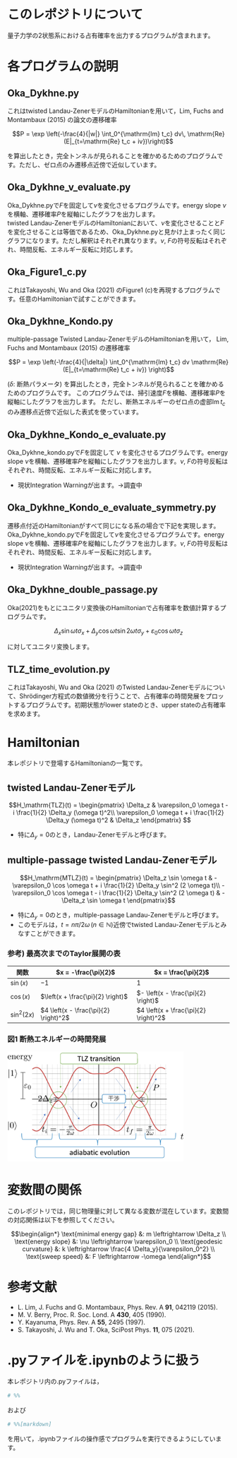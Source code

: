 # このレポジトリについて
量子力学の2状態系における占有確率を出力するプログラムが含まれます。

# 各プログラムの説明
## Oka_Dykhne.py
これはtwisted Landau-ZenerモデルのHamiltonianを用いて，Lim, Fuchs and Montambaux (2015) の論文の遷移確率
```math
P = \exp \left(-\frac{4}{|w|} \int_0^{\mathrm{Im} t_c} dv\, \mathrm{Re} (E|_{t=\mathrm{Re} t_c + iv})\right)
```
を算出したとき，完全トンネルが見られることを確かめるためのプログラムです。ただし、ゼロ点のみ遷移点近傍で近似しています。

## Oka_Dykhne_v_evaluate.py
Oka_Dykhne.pyで$`F`$を固定して$`\nu`$を変化させるプログラムです。energy slope $`\nu`$を横軸、遷移確率$`P`$を縦軸にしたグラフを出力します。<br>
twisted Landau-ZenerモデルのHamiltonianにおいて、$`\nu`$を変化させることと$`F`$を変化させることは等価であるため、Oka_Dykhne.pyと見かけ上まったく同じグラフになります。ただし解釈はそれぞれ異なります。$`\nu`$, $`F`$の符号反転はそれぞれ、時間反転、エネルギー反転に対応します。

## Oka_Figure1_c.py
これはTakayoshi, Wu and Oka (2021) のFigure1 (c)を再現するプログラムです。任意のHamiltonianで試すことができます。

## Oka_Dykhne_Kondo.py
multiple-passage Twisted Landau-ZenerモデルのHamiltonianを用いて，
Lim, Fuchs and Montambaux (2015) の遷移確率
```math
P = \exp \left(-\frac{4}{|\delta|} \int_0^{\mathrm{Im} t_c} dv
     \mathrm{Re} (E|_{t=\mathrm{Re} t_c + iv}) \right)
```
($`\delta:`$ 断熱パラメータ) を算出したとき，完全トンネルが見られることを確かめるためのプログラムです。
このプログラムでは、掃引速度$`F`$を横軸、遷移確率$`P`$を縦軸にしたグラフを出力します。
ただし、断熱エネルギーのゼロ点の虚部$`\mathrm{Im} \, t_c`$のみ遷移点近傍で近似した表式を使っています。

## Oka_Dykhne_Kondo_e_evaluate.py
Oka_Dykhne_kondo.pyで$`F`$を固定して $`\nu`$ を変化させるプログラムです。energy slope $`\nu`$を横軸、遷移確率$`P`$を縦軸にしたグラフを出力します。$`\nu`$, $`F`$の符号反転はそれぞれ、時間反転、エネルギー反転に対応します。
- 現状Integration Warningが出ます。→調査中

## Oka_Dykhne_Kondo_e_evaluate_symmetry.py
遷移点付近のHamiltonianがすべて同じになる系の場合で下記を実現します。Oka_Dykhne_kondo.pyで$`F`$を固定して$`\nu`$を変化させるプログラムです。energy slope $`\nu`$を横軸、遷移確率$`P`$を縦軸にしたグラフを出力します。$`\nu`$, $`F`$の符号反転はそれぞれ、時間反転、エネルギー反転に対応します。
- 現状Integration Warningが出ます。→調査中

## Oka_Dykhne_double_passage.py
Oka(2021)をもとにユニタリ変換後のHamiltonianで占有確率を数値計算するプログラムです。
```math
\Delta_x \sin{\omega t} \sigma_x
+ \Delta_y \cos{\omega t} \sin{2 \omega t}\sigma_y
+ \varepsilon_0 \cos{\omega t} \sigma_z
```
に対してユニタリ変換します。

## TLZ_time_evolution.py
これはTakayoshi, Wu and Oka (2021) のTwisted Landau-Zenerモデルについて、Shr&ouml;dinger方程式の数値微分を行うことで、占有確率の時間発展をプロットするプログラムです。初期状態がlower stateのとき、upper stateの占有確率を求めます。

# Hamiltonian
本レポジトリで登場するHamiltonianの一覧です。
## twisted Landau-Zenerモデル
```math
H_\mathrm{TLZ}(t)
=
\begin{pmatrix}
\Delta_z & \varepsilon_0 \omega t - i \frac{1}{2} \Delta_y (\omega t)^2\\
\varepsilon_0 \omega t + i \frac{1}{2} \Delta_y (\omega t)^2 & \Delta_z
\end{pmatrix} 
```
- 特に$`\Delta_y = 0`$のとき，Landau-Zenerモデルと呼びます。

## multiple-passage twisted Landau-Zenerモデル
```math
H_\mathrm{MTLZ}(t)
=
\begin{pmatrix}
\Delta_z \sin \omega t & -\varepsilon_0 \cos \omega t + i \frac{1}{2} \Delta_y \sin^2 (2 \omega t)\\
-\varepsilon_0 \cos \omega t - i \frac{1}{2} \Delta_y \sin^2 (2 \omega t) & -\Delta_z \sin \omega t
\end{pmatrix}
```
- 特に$`\Delta_y = 0`$のとき，multiple-passage Landau-Zenerモデルと呼びます。<br>
- このモデルは，$`t = n \pi/2\omega \, (n \in \mathbb{N})`$近傍でtwisted Landau-Zenerモデルとみなすことができます。

### 参考) 最高次までのTaylor展開の表

| 関数 | $`x = -\frac{\pi}{2}`$ | $`x = \frac{\pi}{2}`$
| -- | -- | -- |
| $`\sin(x)`$ | $`-1`$ | $`1`$
| $`\cos(x)`$ | $`\left(x + \frac{\pi}{2} \right)`$| $`- \left(x - \frac{\pi}{2} \right)`$
| $`\sin^2(2x)`$ | $`4 \left(x - \frac{\pi}{2} \right)^2`$ | $`4 \left(x + \frac{\pi}{2} \right)^2`$

### 図1 断熱エネルギーの時間発展
<img src="resources/MTLZ_Hamiltonian.jpg" alt="MTLZ Hamitonianの概要" width=400>
<br>

# 変数間の関係
このレポジトリでは，同じ物理量に対して異なる変数が混在しています。変数間の対応関係は以下を参照してください。

```math
\begin{align*}
\text{minimal energy gap} &: m \leftrightarrow \Delta_z \\
\text{energy slope} &: \nu \leftrightarrow \varepsilon_0 \\
\text{geodesic curvature} &: k \leftrightarrow \frac{4 \Delta_y}{\varepsilon_0^2} \\
\text{sweep speed} &: F \leftrightarrow -\omega
\end{align*}
```


# 参考文献
- L. Lim, J. Fuchs and G. Montambaux, Phys. Rev. A **91**, 042119 (2015).
- M. V. Berry, Proc. R. Soc. Lond. A **430**, 405 (1990).
- Y. Kayanuma, Phys. Rev. A **55**, 2495 (1997).
- S. Takayoshi, J. Wu and T. Oka, SciPost Phys. **11**, 075 (2021).

# .pyファイルを.ipynbのように扱う
本レポジトリ内の.pyファイルは，
```python
# %%
```
および
```python
# %%[markdown]
```
を用いて，.ipynbファイルの操作感でプログラムを実行できるようにしています。
